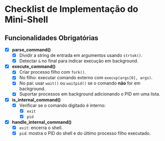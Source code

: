 # Checklist de Implementação do Mini-Shell

## Funcionalidades Obrigatórias

- [x] **parse_command()**
  - [x] Dividir a string de entrada em argumentos usando `strtok()`.
  - [x] Detectar `&` no final para indicar execução em background.

- [x] **execute_command()**
  - [x] Criar processo filho com `fork()`.
  - [x] No filho: executar comando externo com `execvp(args[0], args)`.
  - [x] No pai: usar `wait()` ou `waitpid()` se o comando **não** for em background.
  - [x] Suportar processos em background adicionando o PID em uma lista.

- [x] **is_internal_command()**
  - [x] Verificar se o comando digitado é interno:
    - [x] `exit`
    - [x] `pid`

- [x] **handle_internal_command()**
  - [x] `exit`: encerra o shell.
  - [x] `pid`: mostra o PID do shell e do último processo filho executado.
